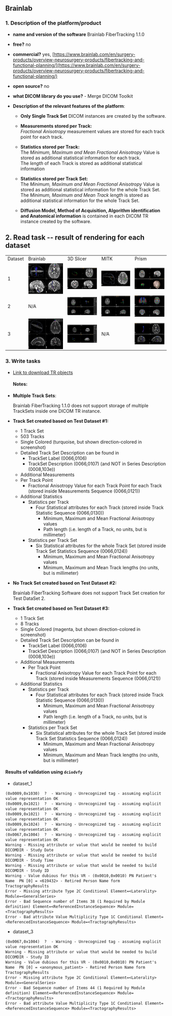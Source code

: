 ## Brainlab

### 1. Description of the platform/product

   * **name and version of the software** Brainlab FiberTracking 1.1.0
   * **free?** no
   * **commercial?** yes, [https://www.brainlab.com/en/surgery-products/overview-neurosurgery-products/fibertracking-and-functional-planning/](https://www.brainlab.com/en/surgery-products/overview-neurosurgery-products/fibertracking-and-functional-planning/)
   * **open source?** no
   * **what DICOM library do you use?** - Merge DICOM Toolkit

   * **Description of the relevant features of the platform**:

     * **Only Single Track Set** DICOM instances are created by the software.
     * **Measurements stored per Track:**  
       _Fractional Anisotropy_ measurement values are stored for each track point for each track.
         
     *  **Statistics stored per Track:**  
       The _Minimum, Maximum and Mean Fractional Anisotropy_ Value is stored as additional statistical information for each track.  
       The _length_ of each Track is stored as additional statistical information

     *  **Statistics stored per Track Set:**  
       The _Minimum, Maximum and Mean Fractional Anisotropy_ Value is stored as additional statistical information for the whole Track Set.  
       The _Minimum, Maximum and Mean Track length_ is stored as additional statistical information for the whole Track Set.

     * **Diffusion Model, Method of Acquisition, Algorithm identification and Anatomical information** is contained in each DICOM TR instance created by the software.

## 2. Read task -- result of rendering for each dataset

<table> 
<tr>
  <td>Dataset</td>
  <td>Brainlab</td>
  <td>3D Slicer</td>
  <td>MITK</td>
  <td>Prism</td>
</tr>


<!-- dataset_1 -->

<tr>
  <td>1</td>
  <td>
    <img src="brainlab/brainlab-TrackSet_DataSet1.JPG" style="display:block;">  
  </td>
   
  <td>
    <img src="brainlab/Slicer_TrackSet_DataSet1_Colored.JPG" style="display:block;">
  </td>
   
  <td>
    <img src="brainlab/MITK_TrackSet_DataSet1.JPG" style="display:block;">
  </td>
  
  <td>
    <img src="brainlab/Prism_TrackSet_DataSet1.JPG" style="display:block;">
</td>
  
</tr>


<!-- dataset_2 -->

<tr>
   <td>2</td>
   <td>
   N/A
   </td>
   
   <td>
     <img src="brainlab/Slicer_TrackSet2_LoadedByBrainlab.JPG" style="display:block;">
   </td>
   
   <td>
     <img src="brainlab/MITK_TrackSet_DataSet2.JPG" style="display:block;">
   </td>
   
   <td>
    <img src="brainlab/Prism_TrackSet_DataSet2.JPG"style="display:block;">
   </td>
</tr>

<!-- dataset_3 -->

<tr>
  <td>3</td>
  <td>
    <img src="brainlab/brainlab-TrackSet_DataSet3.JPG" style="display:block;">
  </td>
  
  <td>
    <img src="brainlab/Slicer_TrackSet3_LoadedByBrainlab.JPG" style="display:block;"> 
  </td>
  
  <td>
    N/A
  </td>
  
  <td>
    <img src="brainlab/Prism_TrackSet_DataSet3.JPG" style="display:block;"> 
</td>
  
</tr>
</table>


### 3. Write tasks

- [Link to download TR objects](https://www.dropbox.com/sh/gmy2nt1mlfk1k2w/AABlqE8dHd6PUWd5upKZ-Dtua/BrainLab?dl=0)

  #### Notes:
  
- **Multiple Track Sets**:
 
  Brainlab FiberTracking 1.1.0 does not support storage of multiple TrackSets inside one DICOM TR instance.

- **Track Set created based on Test Dataset #1:** 
  - 1 Track Set
  - 503 Tracks
  - Single Colored (turquoise, but shown direction-colored in screenshot)
  - Detailed Track Set Description can be found in    
    - TrackSet Label       (0066,0106)
    - TrackSet Description (0066,0107) (and NOT in Series Description (0008,103e))
  - Additional Measurements
   - Per Track Point
      - Fractional Anisotropy Value for each Track Point for each Track  (stored inside Measurements Sequence (0066,0121)) 
  - Additional Statistics
    - Statistics per Track
      - Four Statistical attributes for each Track (stored inside Track Statistic Sequence (0066,0130))
        - Minimum, Maximum and Mean Fractional Anisotropy values  
        - Path length (i.e. length of a Track, no units, but is millimeter)     
    - Statistics per Track Set
      - Six Statistical attributes for the whole Track Set (stored inside Track Set Statistics Sequence (0066,0124))
        - Minimum, Maximum and Mean Fractional Anisotropy values  
        - Minimum, Maximum and Mean Track lengths (no units, but is millimeter)


- **No Track Set created based on Test Dataset #2:**

   Brainlab FiberTracking Software does not support Track Set creation for Test DataSet 2.

- **Track Set created based on Test Dataset #3:** 
  - 1 Track Set
  - 8 Tracks
  - Single Colored (magenta, but shown direction-colored in screenshot)
  - Detailed Track Set Description can be found in
    - TrackSet Label       (0066,0106)
    - TrackSet Description (0066,0107) (and NOT in Series Description (0008,103e))
  - Additional Measurements
    - Per Track Point
      - Fractional Anisotropy Value for each Track Point for each Track  (stored inside Measurements Sequence (0066,0121))    
  - Additional Statistics
    - Statistics per Track
      - Four Statistical attributes for each Track (stored inside Track Statistic Sequence (0066,0130))
        - Minimum, Maximum and Mean Fractional Anisotropy values  
        - Path length (i.e. length of a Track, no units, but is millimeter)  
    - Statistics per Track Set
      - Six Statistical attributes for the whole Track Set (stored inside Track Set Statistics Sequence (0066,0124))
        - Minimum, Maximum and Mean Fractional Anisotropy values  
        - Minimum, Maximum and Mean Track lengths (no units, but is millimeter)
        
#### Results of validation using `dciodvfy`

* dataset_1
```
(0x0009,0x1030)  ?  - Warning - Unrecognized tag - assuming explicit value representation OK
(0x0009,0x1021)  ?  - Warning - Unrecognized tag - assuming explicit value representation OK
(0x0009,0x1021)  ?  - Warning - Unrecognized tag - assuming explicit value representation OK
(0x0009,0x1024)  ?  - Warning - Unrecognized tag - assuming explicit value representation OK
(0x0067,0x1004)  ?  - Warning - Unrecognized tag - assuming explicit value representation OK
Warning - Missing attribute or value that would be needed to build DICOMDIR - Study Date
Warning - Missing attribute or value that would be needed to build DICOMDIR - Study Time
Warning - Missing attribute or value that would be needed to build DICOMDIR - Study ID
Warning - Value dubious for this VR - (0x0010,0x0010) PN Patient's Name  PN [0] = <619432> - Retired Person Name form
TractographyResults
Error - Missing attribute Type 2C Conditional Element=<Laterality> Module=<GeneralSeries>
Error - Bad Sequence number of Items 38 (1 Required by Module definition) Element=<ReferencedInstanceSequence> Module=<TractographyResults>
Error - Bad attribute Value Multiplicity Type 1C Conditional Element=<ReferencedInstanceSequence> Module=<TractographyResults>
```
* dataset_3
```
(0x0067,0x1004)  ?  - Warning - Unrecognized tag - assuming explicit value representation OK
Warning - Missing attribute or value that would be needed to build DICOMDIR - Study ID
Warning - Value dubious for this VR - (0x0010,0x0010) PN Patient's Name  PN [0] = <anonymous_patient> - Retired Person Name form
TractographyResults
Error - Missing attribute Type 2C Conditional Element=<Laterality> Module=<GeneralSeries>
Error - Bad Sequence number of Items 44 (1 Required by Module definition) Element=<ReferencedInstanceSequence> Module=<TractographyResults>
Error - Bad attribute Value Multiplicity Type 1C Conditional Element=<ReferencedInstanceSequence> Module=<TractographyResults>
```
